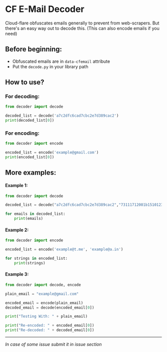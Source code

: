 # CF E-Mail Decoder
Cloud-flare obfuscates emails generally to prevent from web-scrapers. But there's an easy way out to decode this. (This can also encode emails if you need)

## Before beginning:
- Obfuscated emails are in `data-cfemail` attribute
- Put the `decode.py` in your library path

## How to use?

### For decoding:
```python
from decoder import decode

decoded_list = decode('a7c2dfc6cad7cbc2e7d389cac2')
print(decoded_list[0])
```

### For encoding:
```python
from decoder import encode

encoded_list = encode('example@gmail.com')
print(encoded_list[0])
```

## More examples:
 
 #### Example 1:
```python
from decoder import decode

decoded_list = decode("a7c2dfc6cad7cbc2e7d389cac2","73111712001b15101233181a1a075d12105d1a1d")

for emails in decoded_list:
    print(emails)
```
#### Example 2:

```python
from decoder import encode

encoded_list = encode('example@t.me', 'example@a.in')

for strings in encoded_list:
    print(strings)
```

#### Example 3:

```python
from decoder import decode, encode

plain_email = "example@gmail.com"

encoded_email = encode(plain_email)
decoded_email = decode(encoded_email[0])

print("Testing With: " + plain_email)

print("Re-encoded: " + encoded_email[0])
print("Re-decoded: " + decoded_email[0])

```

---
*In case of some issue submit it in issue section*